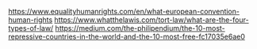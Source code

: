 https://www.equalityhumanrights.com/en/what-european-convention-human-rights
https://www.whatthelawis.com/tort-law/what-are-the-four-types-of-law/
https://medium.com/the-philipendium/the-10-most-repressive-countries-in-the-world-and-the-10-most-free-fc17035e6ae0
